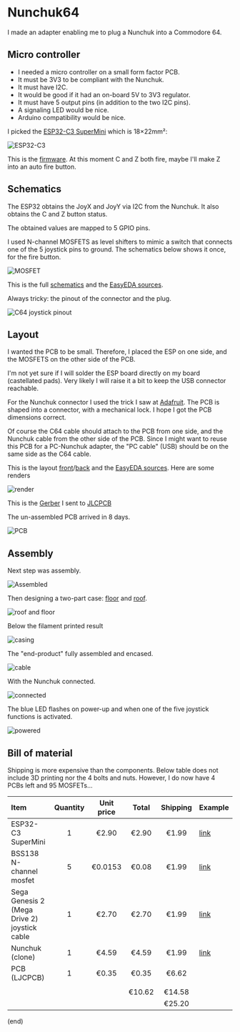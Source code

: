 # Nunchuk64

I made an adapter enabling me to plug a Nunchuk into a Commodore 64.


## Micro controller

- I needed a micro controller on a small form factor PCB.
- It must be 3V3 to be compliant with the Nunchuk.
- It must have I2C. 
- It would be good if it had an on-board 5V to 3V3 regulator.
- It must have 5 output pins (in addition to the two I2C pins).
- A signaling LED would be nice.
- Arduino compatibility would be nice.

I picked the [ESP32-C3 SuperMini](https://www.aliexpress.com/item/1005007539612437.html)
which is 18×22mm²:

![ESP32-C3](esp32c3.jpg)

This is the [firmware](../../examples/nunchuk64).
At this moment C and Z both fire, maybe I'll make Z into an auto fire button.


## Schematics

The ESP32 obtains the JoyX and JoyY via I2C from the Nunchuk.
It also obtains the C and Z button status.

The  obtained values are mapped to 5 GPIO pins.

I used N-channel MOSFETS as level shifters to mimic a switch that connects one of the 5 joystick pins to ground.
The schematics below shows it once, for the fire button.

![MOSFET](mosfet.png)

This is the full [schematics](Nunchuk64_schem.pdf) and the [EasyEDA sources](Nunchuk64_schem.json).

Always tricky: the pinout of the connector and the plug.

![C64 joystick pinout](c64-joystick-pinout.png)


## Layout

I wanted the PCB to be small. Therefore, I placed the ESP on one side, and the MOSFETS on the other side of the PCB.

I'm not yet sure if I will solder the ESP board directly on my board (castellated pads).
Very likely I will raise it a bit to keep the USB connector reachable.

For the Nunchuk connector I used the trick I saw at [Adafruit](https://learn.adafruit.com/adafruit-wii-nunchuck-breakout-adapter).
The PCB is shaped into a connector, with a mechanical lock. I hope I got the PCB dimensions correct.

Of course the C64 cable should attach to the PCB from one side, and the Nunchuk cable from the other side of the PCB.
Since I might want to reuse this PCB for a PC-Nunchuk adapter, the "PC cable" (USB) should be on the same side as the C64 cable.

This is the layout [front](Nunchuk64_pcb_front.pdf)/[back](Nunchuk64_pcb_back.pdf) and the [EasyEDA sources](Nunchuk64_pcb.json).
Here are some renders

![render](Nunchuk64_render.jpg)

This is the [Gerber](Nunchuk64_gerber.zip) I sent to [JLCPCB](https://jlcpcb.com/DMP)

The un-assembled PCB arrived in 8 days.

![PCB](pcb.jpg)


## Assembly 

Next step was assembly.

![Assembled](assembled.jpg)

Then designing a two-part case: [floor](Floor.stl) and [roof](Roof.stl).

![roof and floor](roof-floor.jpg)

Below the filament printed result

![casing](casing.jpg)

The "end-product" fully assembled and encased.

![cable](cable.jpg)

With the Nunchuk connected.

![connected](connected.jpg)

The blue LED flashes on power-up and when one of the five joystick functions is activated.

![powered](powered.jpg)





## Bill of material

Shipping is more expensive than the components.
Below table does not include 3D printing nor the 4 bolts and nuts.
However, I do now have 4 PCBs left and 95 MOSFETs...


  | Item                                         | Quantity |Unit price| Total |Shipping | Example                                                       |
  |:---------------------------------------------|:--------:|:--------:|:-----:|:-------:|:--------------------------------------------------------------| 
  | ESP32-C3 SuperMini                           |     1    |  €2.90   | €2.90 |   €1.99 | [link](https://www.aliexpress.com/item/1005007539612437.html) |
  | BSS138 N-channel mosfet                      |     5    |  €0.0153 | €0.08 |   €1.99 | [link](https://www.aliexpress.com/item/1005004633792799.html) |
  | Sega Genesis 2 (Mega Drive 2) joystick cable |     1    |  €2.70   | €2.70 |   €1.99 | [link](https://www.aliexpress.com/item/1005006855342759.html) |
  | Nunchuk (clone)                              |     1    |  €4.59   | €4.59 |   €1.99 | [link](https://www.aliexpress.com/item/1005006424861864.htm)  |
  | PCB (LJCPCB)                                 |     1    |  €0.35   | €0.35 |   €6.62 |                                                               |
  |                                              |          |          |       |         |                                                               |
  |                                              |          |          |€10.62 |  €14.58 |                                                               |
  |                                              |          |          |       |  €25.20 |                                                               |


(end)

